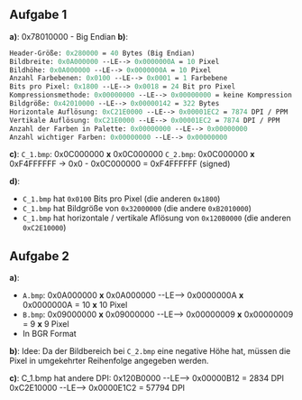 ## Aufgabe 1
**a)**: 0x78010000 - Big Endian
**b)**:
 ```perl
Header-Größe: 0x280000 = 40 Bytes (Big Endian)
Bildbreite: 0x0A000000 --LE--> 0x0000000A = 10 Pixel
Bildhöhe: 0x0A000000 --LE--> 0x0000000A = 10 Pixel
Anzahl Farbebenen: 0x0100 --LE--> 0x0001 = 1 Farbebene
Bits pro Pixel: 0x1800 --LE--> 0x0018 = 24 Bit pro Pixel
Kompressionsmethode: 0x00000000 --LE--> 0x00000000 = keine Kompression (i guess)
Bildgröße: 0x42010000 --LE--> 0x00000142 = 322 Bytes
Horizontale Auflösung: 0xC21E0000 --LE--> 0x00001EC2 = 7874 DPI / PPM
Vertikale Auflösung: 0xC21E0000 --LE--> 0x00001EC2 = 7874 DPI / PPM
Anzahl der Farben in Palette: 0x00000000 --LE--> 0x00000000
Anzahl wichtiger Farben: 0x00000000 --LE--> 0x00000000
 ```

**c)**:
	`C_1.bmp`: 0x0C000000 **x** 0x0C000000
	`C_2.bmp`: 0x0C000000 **x** 0xF4FFFFFF
	-> 0x0 - 0x0C000000 = 0xF4FFFFFF (signed)

**d)**:
- `C_1.bmp` hat `0x0100` Bits pro Pixel (die anderen `0x1800`)
- `C_1.bmp` hat Bildgröße von `0x32000000` (die andere `0xB2010000`)
- `C_1.bmp` hat horizontale / vertikale Aflösung von `0x120B0000` (die anderen `0xC2E10000`)

## Aufgabe 2
**a)**:
- `A.bmp`: 0x0A000000 **x** 0x0A000000 --LE--> 0x0000000A **x** 0x0000000A = 10 **x** 10 Pixel
- `B.bmp`: 0x09000000 **x** 0x09000000 --LE--> 0x00000009 **x** 0x00000009 = 9 **x** 9 Pixel
- In BGR Format

**b)**:
Idee: Da der Bildbereich bei `C_2.bmp` eine negative Höhe hat, müssen die Pixel in umgekehrter Reihenfolge angegeben werden.

**c)**:
C_1.bmp hat andere DPI: 0x120B0000 --LE--> 0x00000B12 = 2834 DPI
0xC2E10000 --LE--> 0x0000E1C2 = 57794 DPI

